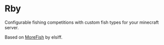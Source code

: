 # Rby

Configurable fishing competitions with custom fish types for your minecraft server.

Based on [MoreFish](https://github.com/woodyn1002/more-fish) by elsiff.

